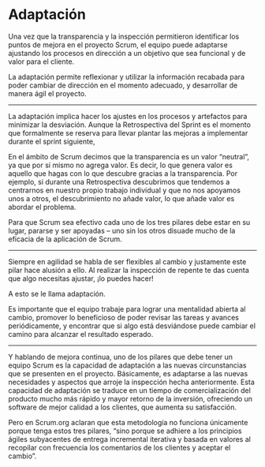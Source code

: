 # Adaptación

Una vez que la transparencia y la inspección permitieron identificar los puntos de mejora en el proyecto Scrum, el equipo puede adaptarse ajustando los procesos en dirección a un objetivo que sea funcional y de valor para el cliente.

La adaptación permite reflexionar y utilizar la información recabada para poder cambiar de dirección en el momento adecuado, y desarrollar de manera ágil el proyecto.


-------


La adaptación implica hacer los ajustes en los procesos y artefactos para minimizar la desviación. Aunque la Retrospectiva del Sprint es el momento que formalmente se reserva para llevar plantar las mejoras a implementar durante el sprint siguiente,

En el ámbito de Scrum decimos que la transparencia es un valor “neutral”, ya que por sí mismo no agrega valor. Es decir, lo que genera valor es aquello que hagas con lo que descubre gracias a la transparencia. Por ejemplo, si durante una Retrospectiva descubrimos que tendemos a centrarnos en nuestro propio trabajo individual y que no nos apoyamos unos a otros, el descubrimiento no añade valor, lo que añade valor es abordar el problema.

Para que Scrum sea efectivo cada uno de los tres pilares debe estar en su lugar, pararse y ser apoyadas – uno sin los otros disuade mucho de la eficacia de la aplicación de Scrum.

--------


Siempre en agilidad se habla de ser flexibles al cambio y justamente este pilar hace alusión a ello. Al realizar la inspección de repente te das cuenta que algo necesitas ajustar, ¡lo puedes hacer! 

A esto se le llama adaptación.

Es importante que el equipo trabaje para lograr una mentalidad abierta al cambio, promover lo beneficioso de poder revisar las tareas y avances periódicamente, y encontrar que si algo está desviándose puede cambiar el camino para alcanzar el resultado esperado. 


----------


Y hablando de mejora continua, uno de los pilares que debe tener un equipo Scrum es la capacidad de adaptación a las nuevas circunstancias que se presenten en el proyecto. Básicamente, es adaptarse a las nuevas necesidades y aspectos que arroje la inspección hecha anteriormente. Esta capacidad de adaptación se traduce en un tiempo de comercialización del producto mucho más rápido y mayor retorno de la inversión, ofreciendo un software de mejor calidad a los clientes, que aumenta su satisfacción.

 

Pero en Scrum.org aclaran que esta metodología no funciona únicamente porque tenga estos tres pilares, “sino porque se adhiere a los principios ágiles subyacentes de entrega incremental iterativa y basada en valores al recopilar con frecuencia los comentarios de los clientes y aceptar el cambio”.

